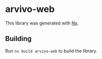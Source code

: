 # arvivo-web

This library was generated with [Nx](https://nx.dev).

## Building

Run `nx build arvivo-web` to build the library.
